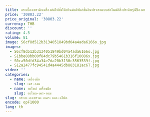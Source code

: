 ```yaml
---
title: กระเบื้องเซรามิกเครื่องตัดไฟตั้งโต๊ะหินมัลติฟังก์ชั่นอินฟราเรดแบบอัตโนมัติสิ่งประดิษฐ์45องศา
price: '30803.22'
price_original: '30803.22'
currency: THB
discount: ''
rating: 4.5
volume: 81
image: S6cf8d512b3134051849bd04a4ada6166o.jpg
images:
  - S6cf8d512b3134051849bd04a4ada6166o.jpg
  - S1bbe88bb00f84dc79b5461b316f10086x.jpg
  - S0ca50dfd34a34e7da20b3130c3563539f.jpg
  - S12a2477fc94541d4a4445db883181ac6T.jpg
video: ''
categories:
  - name: เครื่องมือ
    slug: เคร-องม
  - name: อะไหล่ เครื่องมือ
    slug: อะไหล-เคร-องม
slug: กระเบ-องเซราม-กเคร-องต-ดไฟต
encode: opF1000
lang: th
---
```

  